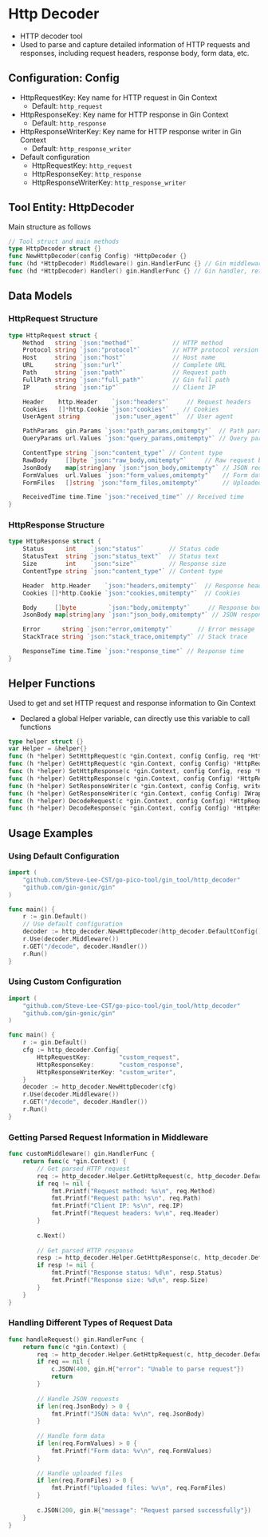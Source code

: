 # Http Decoder

- HTTP decoder tool
- Used to parse and capture detailed information of HTTP requests and responses, including request headers, response body, form data, etc.

## Configuration: Config

- HttpRequestKey: Key name for HTTP request in Gin Context
    - Default: `http_request`
- HttpResponseKey: Key name for HTTP response in Gin Context
    - Default: `http_response`
- HttpResponseWriterKey: Key name for HTTP response writer in Gin Context
    - Default: `http_response_writer`
- Default configuration
    - HttpRequestKey: `http_request`
    - HttpResponseKey: `http_response`
    - HttpResponseWriterKey: `http_response_writer`

## Tool Entity: HttpDecoder

Main structure as follows
```go
// Tool struct and main methods
type HttpDecoder struct {}
func NewHttpDecoder(config Config) *HttpDecoder {}
func (hd *HttpDecoder) Middleware() gin.HandlerFunc {} // Gin middleware, automatically parse requests and responses
func (hd *HttpDecoder) Handler() gin.HandlerFunc {} // Gin handler, return parsed HTTP request information
```

## Data Models

### HttpRequest Structure
```go
type HttpRequest struct {
    Method   string `json:"method"`           // HTTP method
    Protocol string `json:"protocol"`         // HTTP protocol version
    Host     string `json:"host"`             // Host name
    URL      string `json:"url"`              // Complete URL
    Path     string `json:"path"`             // Request path
    FullPath string `json:"full_path"`        // Gin full path
    IP       string `json:"ip"`               // Client IP

    Header    http.Header    `json:"headers"`     // Request headers
    Cookies   []*http.Cookie `json:"cookies"`    // Cookies
    UserAgent string         `json:"user_agent"`  // User agent

    PathParams  gin.Params `json:"path_params,omitempty"`  // Path parameters
    QueryParams url.Values `json:"query_params,omitempty"` // Query parameters

    ContentType string `json:"content_type"` // Content type
    RawBody     []byte `json:"raw_body,omitempty"`     // Raw request body
    JsonBody    map[string]any `json:"json_body,omitempty"` // JSON request body
    FormValues  url.Values `json:"form_values,omitempty"`   // Form data
    FormFiles   []string `json:"form_files,omitempty"`      // Uploaded files

    ReceivedTime time.Time `json:"received_time"` // Received time
}
```

### HttpResponse Structure
```go
type HttpResponse struct {
    Status      int    `json:"status"`       // Status code
    StatusText  string `json:"status_text"`  // Status text
    Size        int    `json:"size"`         // Response size
    ContentType string `json:"content_type"` // Content type

    Header  http.Header    `json:"headers,omitempty"`  // Response headers
    Cookies []*http.Cookie `json:"cookies,omitempty"`  // Cookies

    Body     []byte         `json:"body,omitempty"`     // Response body
    JsonBody map[string]any `json:"json_body,omitempty"` // JSON response body

    Error      string `json:"error,omitempty"`       // Error message
    StackTrace string `json:"stack_trace,omitempty"` // Stack trace

    ResponseTime time.Time `json:"response_time"` // Response time
}
```

## Helper Functions

Used to get and set HTTP request and response information to Gin Context
- Declared a global Helper variable, can directly use this variable to call functions

```go
type helper struct {}
var Helper = &helper{}
func (h *helper) SetHttpRequest(c *gin.Context, config Config, req *HttpRequest) // Set HTTP request to Context
func (h *helper) GetHttpRequest(c *gin.Context, config Config) *HttpRequest // Get HTTP request from Context
func (h *helper) SetHttpResponse(c *gin.Context, config Config, resp *HttpResponse) // Set HTTP response to Context
func (h *helper) GetHttpResponse(c *gin.Context, config Config) *HttpResponse // Get HTTP response from Context
func (h *helper) SetResponseWriter(c *gin.Context, config Config, writer IWrappedResponseWriter) // Set response writer
func (h *helper) GetResponseWriter(c *gin.Context, config Config) IWrappedResponseWriter // Get response writer
func (h *helper) DecodeRequest(c *gin.Context, config Config) *HttpRequest // Decode HTTP request
func (h *helper) DecodeResponse(c *gin.Context, config Config) *HttpResponse // Decode HTTP response
```

## Usage Examples

### Using Default Configuration

```go
import (
    "github.com/Steve-Lee-CST/go-pico-tool/gin_tool/http_decoder"
    "github.com/gin-gonic/gin"
)

func main() {
    r := gin.Default()
    // Use default configuration
    decoder := http_decoder.NewHttpDecoder(http_decoder.DefaultConfig())
    r.Use(decoder.Middleware())
    r.GET("/decode", decoder.Handler())
    r.Run()
}
```

### Using Custom Configuration

```go
import (
    "github.com/Steve-Lee-CST/go-pico-tool/gin_tool/http_decoder"
    "github.com/gin-gonic/gin"
)

func main() {
    r := gin.Default()
    cfg := http_decoder.Config{
        HttpRequestKey:        "custom_request",
        HttpResponseKey:       "custom_response",
        HttpResponseWriterKey: "custom_writer",
    }
    decoder := http_decoder.NewHttpDecoder(cfg)
    r.Use(decoder.Middleware())
    r.GET("/decode", decoder.Handler())
    r.Run()
}
```

### Getting Parsed Request Information in Middleware

```go
func customMiddleware() gin.HandlerFunc {
    return func(c *gin.Context) {
        // Get parsed HTTP request
        req := http_decoder.Helper.GetHttpRequest(c, http_decoder.DefaultConfig())
        if req != nil {
            fmt.Printf("Request method: %s\n", req.Method)
            fmt.Printf("Request path: %s\n", req.Path)
            fmt.Printf("Client IP: %s\n", req.IP)
            fmt.Printf("Request headers: %v\n", req.Header)
        }
        
        c.Next()
        
        // Get parsed HTTP response
        resp := http_decoder.Helper.GetHttpResponse(c, http_decoder.DefaultConfig())
        if resp != nil {
            fmt.Printf("Response status: %d\n", resp.Status)
            fmt.Printf("Response size: %d\n", resp.Size)
        }
    }
}
```

### Handling Different Types of Request Data

```go
func handleRequest() gin.HandlerFunc {
    return func(c *gin.Context) {
        req := http_decoder.Helper.GetHttpRequest(c, http_decoder.DefaultConfig())
        if req == nil {
            c.JSON(400, gin.H{"error": "Unable to parse request"})
            return
        }
        
        // Handle JSON requests
        if len(req.JsonBody) > 0 {
            fmt.Printf("JSON data: %v\n", req.JsonBody)
        }
        
        // Handle form data
        if len(req.FormValues) > 0 {
            fmt.Printf("Form data: %v\n", req.FormValues)
        }
        
        // Handle uploaded files
        if len(req.FormFiles) > 0 {
            fmt.Printf("Uploaded files: %v\n", req.FormFiles)
        }
        
        c.JSON(200, gin.H{"message": "Request parsed successfully"})
    }
}
```
